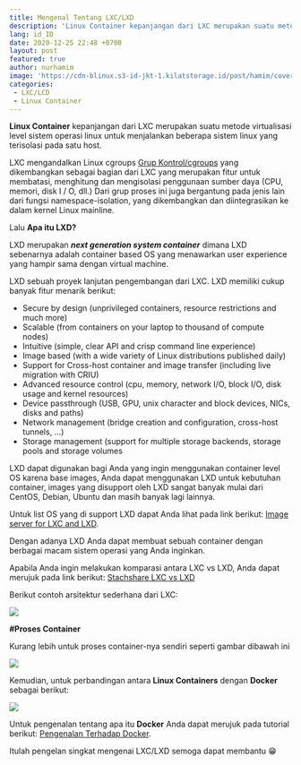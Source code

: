 ```yaml
---
title: Mengenal Tentang LXC/LXD
description: 'Linux Container kepanjangan dari LXC merupakan suatu metode virtualisasi level sistem operasi linux untuk menjalankan beberapa sistem linux yang terisolasi pada satu host'
lang: id_ID
date: 2020-12-25 22:48 +0700
layout: post
featured: true
author: nurhamim
image: 'https://cdn-blinux.s3-id-jkt-1.kilatstorage.id/post/hamim/cover-lxd.png'
categories: 
 - LXC/LCD
 - Linux Container
---
```


**Linux Container** kepanjangan dari LXC merupakan suatu metode virtualisasi level sistem operasi linux untuk menjalankan beberapa sistem linux yang terisolasi pada satu host. 

LXC mengandalkan Linux cgroups [Grup Kontrol/cgroups](https://en.wikipedia.org/wiki/Cgroups) yang dikembangkan sebagai bagian dari LXC yang merupakan fitur untuk membatasi, menghitung dan mengisolasi penggunaan sumber daya (CPU, memori, disk I / O, dll.) Dari grup proses ini juga bergantung pada jenis lain dari fungsi namespace-isolation, yang dikembangkan dan diintegrasikan ke dalam kernel Linux mainline.

Lalu **Apa itu LXD?**

LXD merupakan **_next generation system container_** dimana LXD sebenarnya adalah container based OS yang menawarkan user experience yang hampir sama dengan virtual machine.

LXD sebuah proyek lanjutan pengembangan dari LXC. LXD memiliki cukup banyak fitur menarik berikut: 

- Secure by design (unprivileged containers, resource restrictions and much more)
- Scalable (from containers on your laptop to thousand of compute nodes)
- Intuitive (simple, clear API and crisp command line experience)
- Image based (with a wide variety of Linux distributions published daily)
- Support for Cross-host container and image transfer (including live migration with CRIU)
- Advanced resource control (cpu, memory, network I/O, block I/O, disk usage and kernel resources)
- Device passthrough (USB, GPU, unix character and block devices, NICs, disks and paths)
- Network management (bridge creation and configuration, cross-host tunnels, …)
- Storage management (support for multiple storage backends, storage pools and storage volumes

LXD dapat digunakan bagi Anda yang ingin menggunakan container level OS karena base images, Anda dapat menggunakan LXD untuk kebutuhan container, images yang disupport oleh LXD sangat banyak mulai dari CentOS, Debian, Ubuntu dan masih banyak lagi lainnya. 

Untuk list OS yang di support LXD dapat Anda lihat pada link berikut: [Image server for LXC and LXD](https://us.images.linuxcontainers.org/).

Dengan adanya LXD Anda dapat membuat sebuah container dengan berbagai macam sistem operasi yang Anda inginkan. 

Apabila Anda ingin melakukan komparasi antara LXC vs LXD, Anda dapat merujuk pada link berikut: [Stachshare LXC vs LXD](https://stackshare.io/stackups/lxc-vs-lxd)

Berikut contoh arsitektur sederhana dari LXC:

![](https://cdn-blinux.s3-id-jkt-1.kilatstorage.id/post/hamim/arc-lxd.png)

**#Proses Container**

Kurang lebih untuk proses container-nya sendiri seperti gambar dibawah ini

![](https://cdn-blinux.s3-id-jkt-1.kilatstorage.id/post/hamim/cgroups.png)

Kemudian, untuk perbandingan antara **Linux Containers** dengan **Docker** sebagai berikut:

![](https://cdn-blinux.s3-id-jkt-1.kilatstorage.id/post/hamim/lxc_docker.png)

Untuk pengenalan tentang apa itu **Docker** Anda dapat merujuk pada tutorial berikut: [Pengenalan Terhadap Docker](https://belajarlinux.id/pengenalan-terhadap-docker/).

Itulah pengelan singkat mengenai LXC/LXD semoga dapat membantu 😁